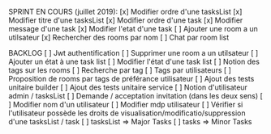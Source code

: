 SPRINT EN COURS (juillet 2019):
[x] Modifier ordre d'une tasksList
[x] Modifier titre d'une tasksList
[x] Modifier ordre d'une task
[x] Modifier message d'une task
[x] Modifier l'etat d'une task
[ ] Ajouter une room a un utilsateur
[x] Rechercher des rooms par nom
[ ] Chat par room list

BACKLOG
[ ] Jwt authentification
[ ] Supprimer une room a un utilsateur
[ ] Ajouter un état à une task list
[ ] Modifier l'état d'une task list
[ ] Notion des tags sur les rooms
[ ] Recherche par tag
[ ] Tags par utilisateurs
[ ] Proposition de rooms par tags de préférance utilisateur
[ ] Ajout des tests unitaire builder
[ ] Ajout des tests unitaire service
[ ] Notion d'utilisateur admin / tasksList
[ ] Demande / acceptation invitation (dans les deux sens)
[ ] Modifier nom d'un utilisateur
[ ] Modifier mdp utilisateur
[ ] Vérifier si l'utilisateur possède les droits de visualisation/modificatio/suppression d'une tasksList / task
[ ] tasksList => Major Tasks
[ ] tasks => Minor Tasks
